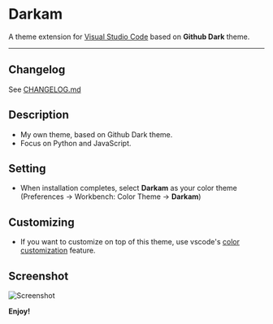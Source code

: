 # Darkam

A theme extension for [Visual Studio Code](https://code.visualstudio.com) based on **Github Dark** theme.

---

## Changelog

See [CHANGELOG.md](https://github.com/viniam/VSCode-Theme-Extension)

## Description

- My own theme, based on Github Dark theme.
- Focus on Python and JavaScript.

## Setting

- When installation completes, select **Darkam** as your color theme (Preferences → Workbench: Color Theme → **Darkam**)

## Customizing

- If you want to customize on top of this theme, use vscode's [color customization](https://code.visualstudio.com/docs/getstarted/themes#_customizing-a-color-theme) feature.

## Screenshot

![Screenshot](https://raw.githubusercontent.com/viniam/VSCode-Theme-Extension/main/screenshot.png)

**Enjoy!**
